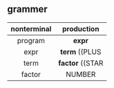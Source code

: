 ## grammer

| nonterminal | production                            |
|:-----------:|:-------------------------------------:|
| program     | **expr**                              |
| expr        | **term**   ((PLUS|MINUS) **term**)*   |
| term        | **factor** ((STAR|SLASH) **factor**)* |
| factor      | NUMBER                                |
